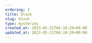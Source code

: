 ```yaml
---
ordering: 3
title: block
slug: block
type: mysteries
created_at: 2023-05-21T04:10:20+00:00
updated_at: 2023-05-21T04:10:20+00:00
---
```

